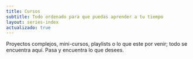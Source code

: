```yaml
---
title: Cursos
subtitle: Todo ordenado para que puedas aprender a tu tiempo
layout: series-index
actualizado: true
---
```

Proyectos complejos, mini-cursos, playlists o lo que este por venir; todo se encuentra aquí. Pasa y encuentra lo que desees.
